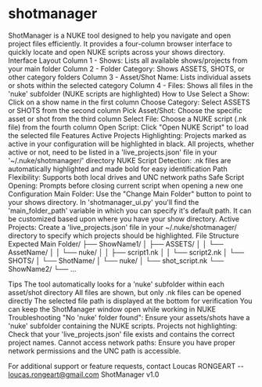 # shotmanager
ShotManager is a NUKE tool designed to help you navigate and open project files efficiently. It provides a four-column browser interface to quickly locate and open NUKE scripts across your shows directory. 
Interface Layout 
Column 1 - Shows: Lists all available shows/projects from your main folder 
Column 2 - Folder Category: Shows ASSETS, SHOTS, or other category folders 
Column 3 - Asset/Shot Name: Lists individual assets or shots within the selected category 
Column 4 - Files: Shows all files in the 'nuke' subfolder (NUKE scripts are highlighted) 
How to Use 
Select a Show: Click on a show name in the first column 
Choose Category: Select ASSETS or SHOTS from the second column 
Pick Asset/Shot: Choose the specific asset or shot from the third column 
Select File: Choose a NUKE script (.nk file) from the fourth column 
Open Script: Click "Open NUKE Script" to load the selected file 
Features 
Active Projects Highlighting: Projects marked as active in your configuration will be highlighted in black. All projects, whether active or not, need to be listed in a 'live_projects.json' file in your '~/.nuke/shotmanager/' directory 
NUKE Script Detection: .nk files are automatically highlighted and made bold for easy identification 
Path Flexibility: Supports both local drives and UNC network paths 
Safe Script Opening: Prompts before closing current script when opening a new one 
Configuration 
Main Folder: Use the "Change Main Folder" button to point to your shows directory. In 'shotmanager_ui.py' you'll find the 'main_folder_path' variable in which you can specify it's default path. It can be customized based upon where you have your show directory. 
Active Projects: Create a 'live_projects.json' file in your ~/.nuke/shotmanager/ directory to specify which projects should be highlighted. 
File Structure Expected 
        Main Folder/
        ├── ShowName1/
        │   ├── ASSETS/
        │   │   └── AssetName/
        │   │       └── nuke/
        │   │           ├── script1.nk
        │   │           └── script2.nk
        │   └── SHOTS/
        │       └── ShotName/
        │           └── nuke/
        │               └── shot_script.nk
        └── ShowName2/
            └── ...
         
Tips 
The tool automatically looks for a 'nuke' subfolder within each asset/shot directory 
All files are shown, but only .nk files can be opened directly 
The selected file path is displayed at the bottom for verification 
You can keep the ShotManager window open while working in NUKE 
Troubleshooting 
"No 'nuke' folder found": Ensure your assets/shots have a 'nuke' subfolder containing the NUKE scripts. 
Projects not highlighting: Check that your 'live_projects.json' file exists and contains the correct project names. 
Cannot access network paths: Ensure you have proper network permissions and the UNC path is accessible. 

For additional support or feature requests, contact Loucas RONGEART -- loucas.rongeart@gmail.com 
ShotManager v1.0 
